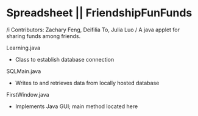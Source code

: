 # Spreadsheet || FriendshipFunFunds
/i Contributors: Zachary Feng, Deifilia To, Julia Luo /
A java applet for sharing funds among friends.

Learning.java
- Class to establish database connection

SQLMain.java
- Writes to and retrieves data from locally hosted database

FirstWindow.java
- Implements Java GUI; main method located here
